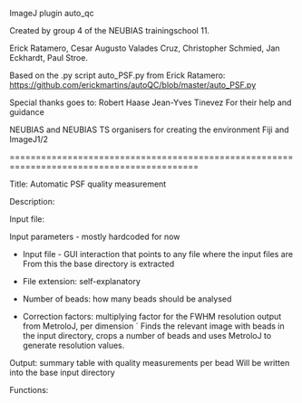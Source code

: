 ImageJ plugin auto_qc

Created by group 4 of the NEUBIAS trainingschool 11.

Erick Ratamero, Cesar Augusto Valades Cruz, Christopher Schmied, Jan Eckhardt, Paul Stroe.

Based on the .py script auto_PSF.py from Erick Ratamero:
https://github.com/erickmartins/autoQC/blob/master/auto_PSF.py

Special thanks goes to:
Robert Haase
Jean-Yves Tinevez
For their help and guidance

NEUBIAS and NEUBIAS TS organisers for creating the environment
Fiji and ImageJ1/2

==========================================================================================


Title: Automatic PSF quality measurement

Description:

Input file:

Input parameters - mostly hardcoded for now

- Input file - GUI interaction that points to any file where the input files are
    From this the base directory is extracted

- File extension: self-explanatory
- Number of beads: how many beads should be analysed
- Correction factors: multiplying factor for the FWHM resolution output from MetroloJ, per dimension
´
Finds the relevant image with beads in the input
directory, crops a number of beads and uses MetroloJ
to generate resolution values.

Output: summary table with quality measurements per bead
        Will be written into the base input directory

Functions: